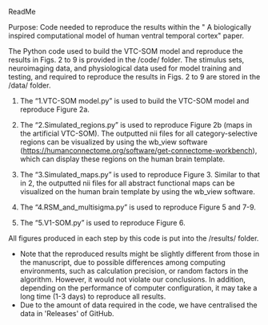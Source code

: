 ReadMe

Purpose: Code needed to reproduce the results within the " A biologically inspired computational model of human ventral temporal cortex" paper.

The Python code used to build the VTC-SOM model and reproduce the results in Figs. 2 to 9 is provided in the /code/ folder. The stimulus sets, neuroimaging data, and physiological data used for model training and testing, and required to reproduce the results in Figs. 2 to 9 are stored in the /data/ folder. 

1. The “1.VTC-SOM model.py” is used to build the VTC-SOM model and reproduce Figure 2a.

2. The “2.Simulated_regions.py” is used to reproduce Figure 2b (maps in the artificial VTC-SOM). The outputted nii files for all category-selective regions can be visualized by using the wb_view software (https://humanconnectome.org/software/get-connectome-workbench), which can display these regions on the human brain template.

3. The “3.Simulated_maps.py” is used to reproduce Figure 3. Similar to that in 2, the outputted nii files for all abstract functional maps can be visualized on the human brain template by using the wb_view software.

4. The “4.RSM_and_multisigma.py” is used to reproduce Figure 5 and 7-9.

5. The “5.V1-SOM.py” is used to reproduce Figure 6. 

All figures produced in each step by this code is put into the /results/ folder.

* Note that the reproduced results might be slightly different from those in the manuscript, due to possible differences among computing environments, such as calculation precision, or random factors in the algorithm. However, it would not violate our conclusions. In addition, depending on the performance of computer configuration, it may take a long time (1-3 days) to reproduce all results.
* Due to the amount of data required in the code, we have centralised the data in 'Releases' of GitHub.
